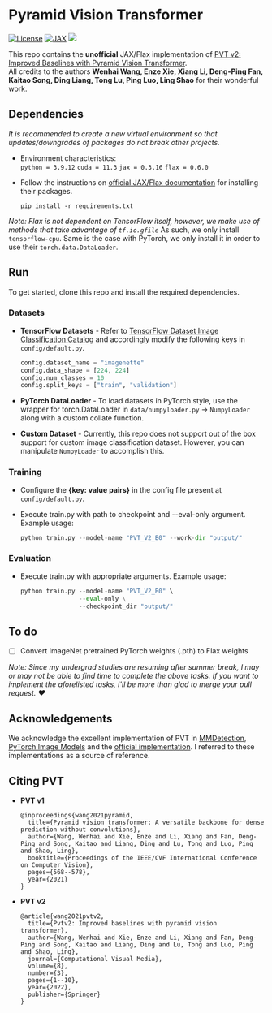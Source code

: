 # Pyramid Vision Transformer
[![License](https://img.shields.io/badge/License-MIT-blue.svg)](https://opensource.org/licenses/MIT)
[![JAX](https://img.shields.io/badge/JAX-0.3.16-orange.svg)](https://github.com/google/jax)
<a href="https://arxiv.org/abs/2106.13797"><img src="https://img.shields.io/badge/arXiv-Paper-<COLOR>.svg" ></a></h1> 

This repo contains the **unofficial** JAX/Flax implementation of <a href="https://arxiv.org/abs/2106.13797">PVT v2: Improved Baselines with Pyramid Vision Transformer</a>. <br/>
All credits to the authors **Wenhai Wang, Enze Xie, Xiang Li, Deng-Ping Fan, Kaitao Song, Ding Liang, Tong Lu, Ping Luo, Ling Shao** for their wonderful work.

## Dependencies
*It is recommended to create a new virtual environment so that updates/downgrades of packages do not break other projects.*<br/>
- Environment characteristics:<br/>`python = 3.9.12` `cuda = 11.3` `jax = 0.3.16` `flax = 0.6.0`
- Follow the instructions on [official JAX/Flax documentation](https://flax.readthedocs.io/en/latest/installation.html) for installing their packages.

  ```
  pip install -r requirements.txt
  ```

*Note: Flax is not dependent on TensorFlow itself, however, we make use of methods that take advantage of `tf.io.gfile`* As such, we only install `tensorflow-cpu`. Same is the case with PyTorch, we only install it in order to use their `torch.data.DataLoader`.

## Run
To get started, clone this repo and install the required dependencies.<br/>

### Datasets
- **TensorFlow Datasets** - Refer to [TensorFlow Dataset Image Classification Catalog](https://www.tensorflow.org/datasets/catalog/overview#image_classification) and accordingly modify the following keys in `config/default.py`.

  ```python
  config.dataset_name = "imagenette"
  config.data_shape = [224, 224]
  config.num_classes = 10
  config.split_keys = ["train", "validation"]
  ```

- **PyTorch DataLoader** - To load datasets in PyTorch style, use the wrapper for torch.DataLoader in `data/numpyloader.py` -> `NumpyLoader` along with a custom collate function.
- **Custom Dataset** - Currently, this repo does not support out of the box support for custom image classification dataset. However, you can manipulate `NumpyLoader` to accomplish this.

### Training
- Configure the **{key: value pairs}** in the config file present at `config/default.py`.<br/>
- Execute train.py with path to checkpoint and --eval-only argument. Example usage:

  ```python
  python train.py --model-name "PVT_V2_B0" --work-dir "output/"
  ```

### Evaluation
- Execute train.py with appropriate arguments. Example usage:

  ```python
  python train.py --model-name "PVT_V2_B0" \
                  --eval-only \
                  --checkpoint_dir "output/"
  ```
## To do
- [ ] Convert ImageNet pretrained PyTorch weights (.pth) to Flax weights

*Note: Since my undergrad studies are resuming after summer break, I may or may not be able to find time to complete the above tasks. 
If you want to implement the aforelisted tasks, I'll be more than glad to merge your pull request. ❤️*

## Acknowledgements
We acknowledge the excellent implementation of PVT in [MMDetection](https://github.com/open-mmlab/mmdetection), [PyTorch Image Models](https://github.com/rwightman/pytorch-image-models) and the [official implementation](https://github.com/whai362/PVT). I referred to these implementations as a source of reference.

## Citing PVT
- **PVT v1**

  ```
  @inproceedings{wang2021pyramid,
    title={Pyramid vision transformer: A versatile backbone for dense prediction without convolutions},
    author={Wang, Wenhai and Xie, Enze and Li, Xiang and Fan, Deng-Ping and Song, Kaitao and Liang, Ding and Lu, Tong and Luo, Ping and Shao, Ling},
    booktitle={Proceedings of the IEEE/CVF International Conference on Computer Vision},
    pages={568--578},
    year={2021}
  }
  ```

- **PVT v2**

  ```
  @article{wang2021pvtv2,
    title={Pvtv2: Improved baselines with pyramid vision transformer},
    author={Wang, Wenhai and Xie, Enze and Li, Xiang and Fan, Deng-Ping and Song, Kaitao and Liang, Ding and Lu, Tong and Luo, Ping and Shao, Ling},
    journal={Computational Visual Media},
    volume={8},
    number={3},
    pages={1--10},
    year={2022},
    publisher={Springer}
  }
  ```
